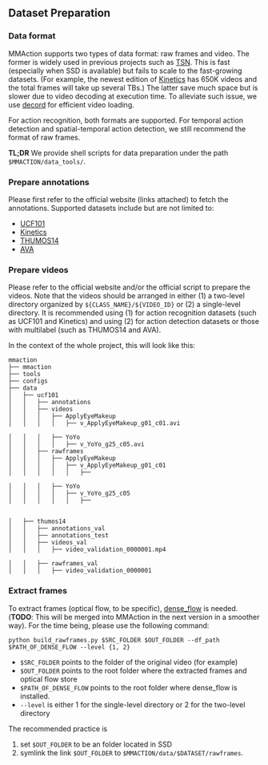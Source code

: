 ## Dataset Preparation

### Data format
MMAction supports two types of data format: raw frames and video. The former is widely used in previous projects such as [TSN](https://github.com/yjxiong/temporal-segment-networks).
This is fast (especially when SSD is available) but fails to scale to the fast-growing datasets.
(For example, the newest edition of [Kinetics](https://deepmind.com/research/open-source/open-source-datasets/kinetics/) has 650K  videos and the total frames will take up several TBs.)
The latter save much space but is slower due to video decoding at execution time.
To alleviate such issue, we use [decord](https://github.com/zhreshold/decord) for efficient video loading.

For action recognition, both formats are supported.
For temporal action detection and spatial-temporal action detection, we still recommend the format of raw frames.

**TL;DR** We provide shell scripts for data preparation under the path `$MMACTION/data_tools/`.

### Prepare annotations
Please first refer to the official website (links attached) to fetch the annotations.
Supported datasets include but are not limited to:

- [UCF101](https://www.crcv.ucf.edu/data/UCF101.php)
- [Kinetics](https://deepmind.com/research/open-source/open-source-datasets/kinetics/)
- [THUMOS14](https://www.crcv.ucf.edu/THUMOS14/download.html)
- [AVA](https://research.google.com/ava/)


### Prepare videos
Please refer to the official website and/or the official script to prepare the videos.
Note that the videos should be arranged in either (1) a two-level directory organized by `${CLASS_NAME}/${VIDEO_ID}` or (2) a single-level directory.
It is recommended using (1) for action recognition datasets (such as UCF101 and Kinetics) and using (2) for action detection datasets or those with multilabel (such as THUMOS14 and AVA).

In the context of the whole project, this will look like this:
```
mmaction
├── mmaction
├── tools
├── configs
├── data
│   ├── ucf101
│   │   ├── annotations
│   │   ├── videos
│   │   │   ├── ApplyEyeMakeup
│   │   │   │   ├── v_ApplyEyeMakeup_g01_c01.avi

│   │   │   ├── YoYo
│   │   │   │   ├── v_YoYo_g25_c05.avi
│   │   ├── rawframes
│   │   │   ├── ApplyEyeMakeup
│   │   │   │   ├── v_ApplyEyeMakeup_g01_c01
│   │   │   │   │   ├── 

│   │   │   ├── YoYo
│   │   │   │   ├── v_YoYo_g25_c05
│   │   │   │   │   ├── 


│   ├── thumos14
│   │   ├── annotations_val
│   │   ├── annotations_test
│   │   ├── videos_val
│   │   │   ├── video_validation_0000001.mp4

│   │   ├── rawframes_val
│   │   │   ├── video_validation_0000001

```

### Extract frames
To extract frames (optical flow, to be specific), [dense_flow](https://github.com/yjxiong/dense_flow) is needed.
(**TODO**: This will be merged into MMAction in the next version in a smoother way).
For the time being, please use the following command:

```shell
python build_rawframes.py $SRC_FOLDER $OUT_FOLDER --df_path $PATH_OF_DENSE_FLOW --level {1, 2}
```
- `$SRC_FOLDER` points to the folder of the original video (for example)
- `$OUT_FOLDER` points to the root folder where the extracted frames and optical flow store 
- `$PATH_OF_DENSE_FLOW` points to the root folder where dense_flow is installed.
- `--level` is either 1 for the single-level directory or 2 for the two-level directory

The recommended practice is

1. set `$OUT_FOLDER` to be an folder located in SSD
2. symlink the link `$OUT_FOLDER` to `$MMACTION/data/$DATASET/rawframes`.

